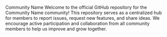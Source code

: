 Community Name
Welcome to the official GitHub repository for the Community Name community! This repository serves as a centralized hub for members to report issues, request new features, and share ideas. We encourage active participation and collaboration from all community members to help us improve and grow together.

